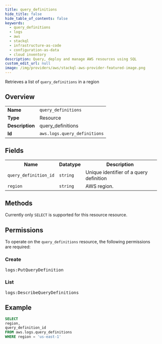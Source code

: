 ```yaml
---
title: query_definitions
hide_title: false
hide_table_of_contents: false
keywords:
  - query_definitions
  - logs
  - aws
  - stackql
  - infrastructure-as-code
  - configuration-as-data
  - cloud inventory
description: Query, deploy and manage AWS resources using SQL
custom_edit_url: null
image: /img/providers/aws/stackql-aws-provider-featured-image.png
---
```

Retrieves a list of <code>query_definitions</code> in a region

## Overview
<table><tbody>
<tr><td><b>Name</b></td><td><code>query_definitions</code></td></tr>
<tr><td><b>Type</b></td><td>Resource</td></tr>
<tr><td><b>Description</b></td><td>query_definitions</td></tr>
<tr><td><b>Id</b></td><td><code>aws.logs.query_definitions</code></td></tr>
</tbody></table>

## Fields
<table><tbody>
<tr><th>Name</th><th>Datatype</th><th>Description</th></tr>
<tr><td><code>query_definition_id</code></td><td><code>string</code></td><td>Unique identifier of a query definition</td></tr>
<tr><td><code>region</code></td><td><code>string</code></td><td>AWS region.</td></tr>

</tbody></table>

## Methods
Currently only <code>SELECT</code> is supported for this resource resource.

## Permissions

To operate on the <code>query_definitions</code> resource, the following permissions are required:

### Create
<pre>
logs:PutQueryDefinition</pre>

### List
<pre>
logs:DescribeQueryDefinitions</pre>


## Example
```sql
SELECT
region,
query_definition_id
FROM aws.logs.query_definitions
WHERE region = 'us-east-1'
```
